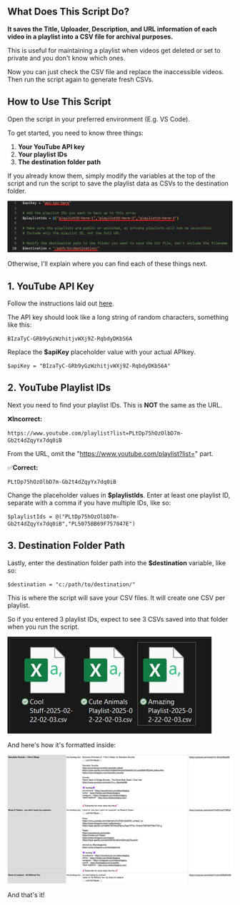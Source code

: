 ## What Does This Script Do?

**It saves the Title, Uploader, Description, and URL information of each video in a playlist into a CSV file for archival purposes.**

This is useful for maintaining a playlist when videos get deleted or set to private and you don't know which ones. 

Now you can just check the CSV file and replace the inaccessible videos. Then run the script again to generate fresh CSVs.

## How to Use This Script
Open the script in your preferred environment (E.g. VS Code).

To get started, you need to know three things:
1. **Your YouTube API key**
2. **Your playlist IDs**
3. **The destination folder path**

If you already know them, simply modify the variables at the top of the script and run the script to save the playlist data as CSVs to the destination folder.

![](https://github.com/mcyhsu/YTPlaylistBackup-PS/blob/main/Assets/change-these-values.jpg?raw=true)

Otherwise, I'll explain where you can find each of these things next.

## 1. YouTube API Key
Follow the instructions laid out [here](https://developers.google.com/youtube/v3/getting-started).

The API key should look like a long string of random characters, something like this:
```
BIzaTyC-GRb9yGzWzhitjvWXj9Z-RqbdyDKbS6A
```
Replace the **$apiKey** placeholder value with your actual APIkey.
```
$apiKey = "BIzaTyC-GRb9yGzWzhitjvWXj9Z-RqbdyDKbS6A"
```

## 2. YouTube Playlist IDs
Next you need to find your playlist IDs. This is **NOT** the same as the URL.

 :x:**Incorrect:**
```
https://www.youtube.com/playlist?list=PLtDp75hOzOlbD7m-Gb2t4dZqyYx7dq0iB
```
From the URL, omit the "https://www.youtube.com/playlist?list=" part.

:white_check_mark:**Correct:**
```
PLtDp75hOzOlbD7m-Gb2t4dZqyYx7dq0iB
```
Change the placeholder values in **$playlistIds**. Enter at least one playlist ID, separate with a comma if you have multiple IDs, like so:
```
$playlistIds = @("PLtDp75hOzOlbD7m-Gb2t4dZqyYx7dq0iB","PL5075BB69F757047E")
```

## 3. Destination Folder Path
Lastly, enter the destination folder path into the **$destination** variable, like so:
```
$destination = "c:/path/to/destination/"
```
This is where the script will save your CSV files. It will create one CSV per playlist.

So if you entered 3 playlist IDs, expect to see 3 CSVs saved into that folder when you run the script.

![](https://github.com/mcyhsu/YTPlaylistBackup-PS/blob/main/Assets/csv-files.jpg?raw=true)

And here's how it's formatted inside:

![](https://github.com/mcyhsu/YTPlaylistBackup-PS/blob/main/Assets/inside-csv.png?raw=true)

And that's it!